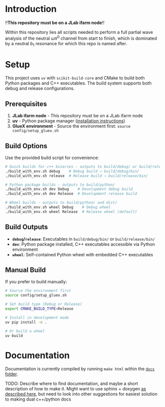 # Introduction

 :bangbang:**This repository must be on a JLab ifarm node**:bangbang:

Within this repository lies all scripts needed to perform a full partial wave analysis of the neutral $\omega\pi^0$ channel from start to finish, which is dominated by a neutral $b_1$ resonance for which this repo is named after. 

# Setup

This project uses `uv` with `scikit-build-core` and CMake to build both Python packages and C++ executables. The build system supports both debug and release configurations.

## Prerequisites

1. **JLab ifarm node** - This repository must be on a JLab ifarm node
2. **uv** - Python package manager ([installation instructions](https://docs.astral.sh/uv/getting-started/installation/))
3. **GlueX environment** - Source the environment first: `source config/setup_gluex.sh`

## Build Options

Use the provided build script for convenience:

```bash
# Quick builds for c++ binaries - outputs to build/debug/ or build/release/
./build_with_env.sh debug    # Debug build → build/debug/bin/
./build_with_env.sh release  # Release build → build/release/bin/

# Python package builds - outputs to build/python/
./build_with_env.sh dev Debug    # Development debug build
./build_with_env.sh dev Release  # Development release build

# Wheel builds - outputs to build/python/ and dist/
./build_with_env.sh wheel Debug    # Debug wheel
./build_with_env.sh wheel Release  # Release wheel (default)
```

## Build Outputs

- **`debug`/`release`**: Executables in `build/debug/bin/` or `build/release/bin/`
- **`dev`**: Python package installed, C++ executables accessible via Python environment
- **`wheel`**: Self-contained Python wheel with embedded C++ executables

## Manual Build

If you prefer to build manually:

```bash
# Source the environment first
source config/setup_gluex.sh

# Set build type (Debug or Release)
export CMAKE_BUILD_TYPE=Release

# Install in development mode
uv pip install -e .

# Or build a wheel
uv build
```

# Documentation
Documentation is currently compiled by running `make html` within the [`docs` folder](./docs/).

TODO: Describe where to find documentation, and maybe a short description of how to make it. Might want to use sphinx + doxygen [as described here](https://devblogs.microsoft.com/cppblog/clear-functional-c-documentation-with-sphinx-breathe-doxygen-cmake/), but need to look into other suggestions for easiest solution to making dual c++/python docs